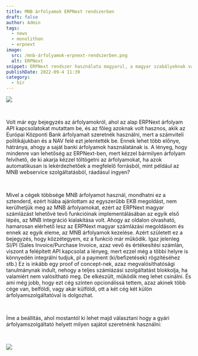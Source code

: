 ```yaml
---
title: MNB árfolyamok ERPNext rendszerben
draft: false
author: Admin
tags:
  - news
  - monolithon
  - erpnext
image:
  src: /mnb-árfolyamok-erpnext-rendszerben.png
  alt: ERPNext
snippet: ERPNext rendszer használata magyarul, a magyar szabályoknak való megfeleltetés sok lokalizációs feladatot jelent. Egyik ilyen az MNB árfolyamok kezelése. Most ennek a megoldását mutatom be!
publishDate: 2022-09-4 11:39
category:
  - hír
---
```


<p><img src="/mnb-árfolyamok-erpnext-rendszerben.png"></p><p><br></p><p>Volt már egy bejegyzés az árfolyamokról, ahol az alap ERPNext árfolyam API kapcsolatokat mutattam be, és az főleg azoknak volt hasznos, akik az Európai Központi Bank árfolyamait szeretnék használni, mert a számviteli politikájukban és a NAV felé ezt jelentették be. Ennek lehet több előnye, hátránya, ahogy a saját banki árfolyamok használatának is. A lényeg, hogy mindenre van lehetőség az ERPNext-ben, mert kézzel bármilyen árfolyam felvihető, de ki akarja kézzel töltögetni az árfolyamokat, ha azok automatikusan is lekérdezhetőek a megfelelő forrásból, mint például az MNB webservice szolgáltatásból, ráadásul ingyen?</p><p><br></p><p>Mivel a cégek többsége MNB árfolyamot használ, mondhatni ez a sztenderd, ezért hiába ajánlottam az egyszerűbb EKB megoldást, nem kerülhetjük meg az MNB árfolyamokat, ezért az ERPNext magyar számlázást lehetővé tevő funkcióinak implementálásában az egyik első lépés, az MNB integráció kialakítása volt. Ahogy az oldalon olvasható, hamarosan elérhető lesz az ERPNext magyar számlázási megoldásom és ennek az egyik eleme, az MNB árfolyamok kezelése. Azért született ez a bejegyzés, hogy közzétegyem, ez a funkció már működik. Igaz jelenleg SI/PI (Sales Invoice/Purchase Invoice, azaz vevő és értékesítési számlán, viszont a felépített API kapcsolat a lényeg, mert ezzel még a többi helyre is könnyedén integrálni tudjuk, pl a payment (ki/befizetések) rögzítéséhez stb.) Ez is inkább egy proof of concept-nek, azaz megvalósíthatósági tanulmánynak indult, nehogy a teljes számlázási szolgáltatást blokkolja, ha valamiért nem valósítható meg. De elkészült, működik meg lehet csinálni. És ami még jobb, hogy ezt cég szinten opcionálissá tettem, azaz akinek több cége van, belföldi, vagy akár külföldi, ott a két cég két külön árfolyamszolgáltatóval is dolgozhat.</p><p><br></p><p>Íme a beállítás, ahol mostantól ki lehet majd választani hogy a gyári árfolyamszolgáltató helyett milyen sajátot szeretnénk használni:</p><p><br></p><p><img src="/5qr71Fp.jpg"></p>
